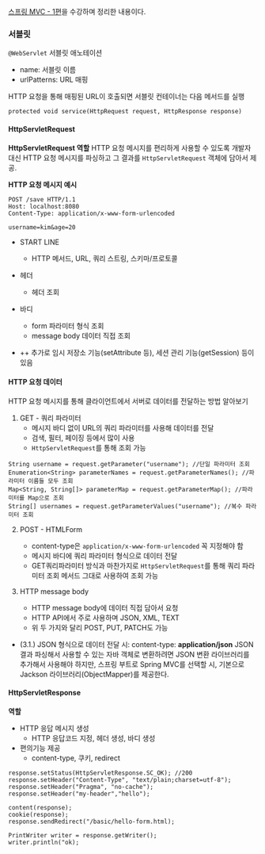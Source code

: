 [스프링 MVC - 1편](https://www.inflearn.com/course/%EC%8A%A4%ED%94%84%EB%A7%81-mvc-1)을 수강하며 정리한 내용이다.


### 서블릿


```@WebServlet``` 서블릿 애노테이션
- name: 서블릿 이름
- urlPatterns: URL 매핑

HTTP 요청을 통해 매핑된 URL이 호출되면 서블릿 컨테이너는 다음 메서드를 실행
```
protected void service(HttpRequest request, HttpResponse response)
```

#### HttpServletRequest
**HttpServletRequest 역할**
HTTP 요청 메시지를 편리하게 사용할 수 있도록 개발자 대신 HTTP 요청 메시지를 파싱하고 그 결과를 ```HttpServletRequest``` 객체에 담아서 제공.

**HTTP 요청 메시지 예시**
```
POST /save HTTP/1.1
Host: localhost:8080
Content-Type: application/x-www-form-urlencoded

username=kim&age=20
```
* START LINE
    - HTTP 메서드, URL, 쿼리 스트링, 스키마/프로토콜
* 헤더
    - 헤더 조회
* 바디
    - form 파라미터 형식 조회
    - message body 데이터 직접 조회

* ++ 추가로 임시 저장소 기능(setAttribute 등), 세션 관리 기능(getSession) 등이 있음


#### HTTP 요청 데이터
HTTP 요청 메시지를 통해 클라이언트에서 서버로 데이터를 전달하는 방법 알아보기

1. GET - 쿼리 파라미터
    - 메시지 바디 없이 URL의 쿼리 파라미터를 사용해 데이터를 전달
    - 검색, 필터, 페이징 등에서 많이 사용
    - ```HttpServletRequest```를 통해 조회 가능
```
String username = request.getParameter("username"); //단일 파라미터 조회
Enumeration<String> parameterNames = request.getParameterNames(); //파라미터 이름들 모두 조회
Map<String, String[]> parameterMap = request.getParameterMap(); //파라미터를 Map으로 조회
String[] usernames = request.getParameterValues("username"); //복수 파라미터 조회
```

2. POST - HTMLForm
    - content-type은 ```application/x-www-form-urlencoded``` 꼭 지정해야 함
    - 메시지 바디에 쿼리 파라미터 형식으로 데이터 전달
    - GET쿼리파라미터 방식과 마찬가지로 ```HttpServletRequest```를 통해 쿼리 파라미터 조회 메서드 그대로 사용하여 조회 가능

3. HTTP message body
    - HTTP message body에 데이터 직접 담아서 요청
    - HTTP API에서 주로 사용하며 JSON, XML, TEXT
    - 위 두 가지와 달리 POST, PUT, PATCH도 가능
- (3.1.) JSON 형식으로 데이터 전달 시:
content-type: **application/json**
JSON 결과 파싱해서 사용할 수 있는 자바 객체로 변환하려면 JSON 변환 라이브러리를 추가해서 사용해야 하지만, 스프링 부트로 Spring MVC를 선택할 시, 기본으로 Jackson 라이브러리(ObjectMapper)를 제공한다.


#### HttpServletResponse
**역할**
- HTTP 응답 메시지 생성
    - HTTP 응답코드 지정, 헤더 생성, 바디 생성
- 편의기능 제공
    - content-type, 쿠키, redirect
```
response.setStatus(HttpServletResponse.SC_OK); //200
response.setHeader("Content-Type", "text/plain;charset=utf-8");
response.setHeader("Pragma", "no-cache");
response.setHeader("my-header","hello");

content(response);
cookie(response);
response.sendRedirect("/basic/hello-form.html);

PrintWriter writer = response.getWriter();
writer.println("ok);
```

